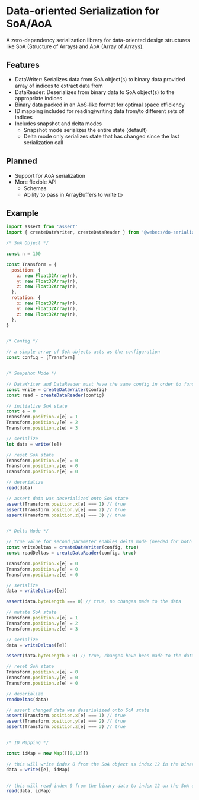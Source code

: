 # Data-oriented Serialization for SoA/AoA

A zero-dependency serialization library for data-oriented design structures like SoA (Structure of Arrays) and AoA (Array of Arrays).

## Features

- DataWriter: Serializes data from SoA object(s) to binary data provided array of indices to extract data from
- DataReader: Deserializes from binary data to SoA object(s) to the appropriate indices
- Binary data packed in an AoS-like format for optimal space efficiency
- ID mapping included for reading/writing data from/to different sets of indices
- Includes snapshot and delta modes
  - Snapshot mode serializes the entire state (default)
  - Delta mode only serializes state that has changed since the last serialization call

## Planned

- Support for AoA serialization
- More flexible API
  - Schemas
  - Ability to pass in ArrayBuffers to write to

## Example

```js
import assert from 'assert'
import { createDataWriter, createDataReader } from '@webecs/do-serialization'

/* SoA Object */

const n = 100

const Transform = {
  position: {
    x: new Float32Array(n),
    y: new Float32Array(n),
    z: new Float32Array(n),
  },
  rotation: {
    x: new Float32Array(n),
    y: new Float32Array(n),
    z: new Float32Array(n),
  },
}


/* Config */

// a simple array of SoA objects acts as the configuration
const config = [Transform]


/* Snapshot Mode */

// DataWriter and DataReader must have the same config in order to function correctly
const write = createDataWriter(config)
const read = createDataReader(config)

// initialize SoA state
const e = 0
Transform.position.x[e] = 1
Transform.position.y[e] = 2
Transform.position.z[e] = 3

// serialize
let data = write([e])

// reset SoA state
Transform.position.x[e] = 0
Transform.position.y[e] = 0
Transform.position.z[e] = 0

// deserialize
read(data)

// assert data was deserialized onto SoA state
assert(Transform.position.x[e] === 1) // true
assert(Transform.position.y[e] === 2) // true
assert(Transform.position.z[e] === 3) // true


/* Delta Mode */

// true value for second parameter enables delta mode (needed for both writer & reader)
const writeDeltas = createDataWriter(config, true)
const readDeltas = createDataReader(config, true)

Transform.position.x[e] = 0
Transform.position.y[e] = 0
Transform.position.z[e] = 0

// serialize
data = writeDeltas([e])

assert(data.byteLength === 0) // true, no changes made to the data

// mutate SoA state
Transform.position.x[e] = 1
Transform.position.y[e] = 2
Transform.position.z[e] = 3

// serialize
data = writeDeltas([e])

assert(data.byteLength > 0) // true, changes have been made to the data since the last call

// reset SoA state
Transform.position.x[e] = 0
Transform.position.y[e] = 0
Transform.position.z[e] = 0

// deserialize
readDeltas(data)

// assert changed data was deserialized onto SoA state
assert(Transform.position.x[e] === 1) // true
assert(Transform.position.y[e] === 2) // true
assert(Transform.position.z[e] === 3) // true


/* ID Mapping */

const idMap = new Map([[0,12]])

// this will write index 0 from the SoA object as index 12 in the binary data
data = write([e], idMap)


// this will read index 0 from the binary data to index 12 on the SoA object
read(data, idMap)

```
